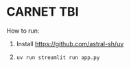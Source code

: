 # CARNET TBI

How to run:

1. Install https://github.com/astral-sh/uv  

2. `uv run streamlit run app.py`